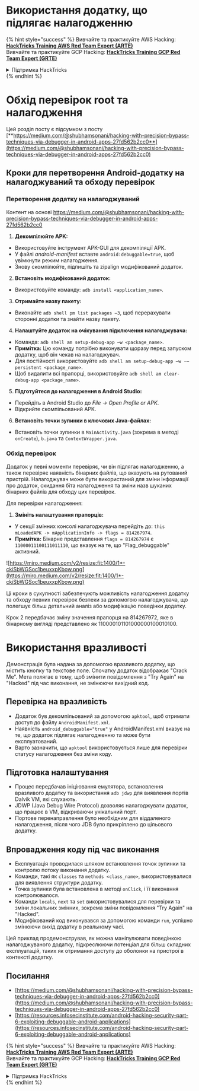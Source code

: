 # Використання додатку, що підлягає налагодженню

{% hint style="success" %}
Вивчайте та практикуйте AWS Hacking:<img src="/.gitbook/assets/arte.png" alt="" data-size="line">[**HackTricks Training AWS Red Team Expert (ARTE)**](https://training.hacktricks.xyz/courses/arte)<img src="/.gitbook/assets/arte.png" alt="" data-size="line">\
Вивчайте та практикуйте GCP Hacking: <img src="/.gitbook/assets/grte.png" alt="" data-size="line">[**HackTricks Training GCP Red Team Expert (GRTE)**<img src="/.gitbook/assets/grte.png" alt="" data-size="line">](https://training.hacktricks.xyz/courses/grte)

<details>

<summary>Підтримка HackTricks</summary>

* Перевірте [**плани підписки**](https://github.com/sponsors/carlospolop)!
* **Приєднуйтесь до** 💬 [**групи Discord**](https://discord.gg/hRep4RUj7f) або [**групи Telegram**](https://t.me/peass) або **слідкуйте** за нами в **Twitter** 🐦 [**@hacktricks\_live**](https://twitter.com/hacktricks\_live)**.**
* **Діліться хакерськими трюками, надсилаючи PR до** [**HackTricks**](https://github.com/carlospolop/hacktricks) та [**HackTricks Cloud**](https://github.com/carlospolop/hacktricks-cloud) репозиторіїв на GitHub.

</details>
{% endhint %}

# **Обхід перевірок root та налагодження**

Цей розділ посту є підсумком з посту [**https://medium.com/@shubhamsonani/hacking-with-precision-bypass-techniques-via-debugger-in-android-apps-27fd562b2cc0**](https://medium.com/@shubhamsonani/hacking-with-precision-bypass-techniques-via-debugger-in-android-apps-27fd562b2cc0)

## Кроки для перетворення Android-додатку на налагоджуваний та обходу перевірок

### **Перетворення додатку на налагоджуваний**

Контент на основі https://medium.com/@shubhamsonani/hacking-with-precision-bypass-techniques-via-debugger-in-android-apps-27fd562b2cc0

1. **Декомпілюйте APK:**
- Використовуйте інструмент APK-GUI для декомпіляції APK.
- У файлі _android-manifest_ вставте `android:debuggable=true`, щоб увімкнути режим налагодження.
- Знову скомпілюйте, підпишіть та zipalign модифікований додаток.

2. **Встановіть модифікований додаток:**
- Використовуйте команду: `adb install <application_name>`.

3. **Отримайте назву пакету:**
- Виконайте `adb shell pm list packages –3`, щоб перерахувати сторонні додатки та знайти назву пакету.

4. **Налаштуйте додаток на очікування підключення налагоджувача:**
- Команда: `adb shell am setup-debug-app –w <package_name>`.
- **Примітка:** Цю команду потрібно виконувати щоразу перед запуском додатку, щоб він чекав на налагоджувач.
- Для постійності використовуйте `adb shell am setup-debug-app –w -–persistent <package_name>`.
- Щоб видалити всі прапорці, використовуйте `adb shell am clear-debug-app <package_name>`.

5. **Підготуйтеся до налагодження в Android Studio:**
- Перейдіть в Android Studio до _File -> Open Profile or APK_.
- Відкрийте скомпільований APK.

6. **Встановіть точки зупинки в ключових Java-файлах:**
- Встановіть точки зупинки в `MainActivity.java` (зокрема в методі `onCreate`), `b.java` та `ContextWrapper.java`.

### **Обхід перевірок**

Додаток у певні моменти перевіряє, чи він підлягає налагодженню, а також перевіряє наявність бінарних файлів, що вказують на рутований пристрій. Налагоджувач може бути використаний для зміни інформації про додаток, скидання біта налагодження та зміни назв шуканих бінарних файлів для обходу цих перевірок.

Для перевірки налагодження:

1. **Змініть налаштування прапорців:**
- У секції змінних консолі налагоджувача перейдіть до: `this mLoadedAPK -> mApplicationInfo -> flags = 814267974`.
- **Примітка:** Бінарне представлення `flags = 814267974` є `11000011100111011110`, що вказує на те, що "Flag_debuggable" активний.

![https://miro.medium.com/v2/resize:fit:1400/1*-ckiSbWGSoc1beuxxpKbow.png](https://miro.medium.com/v2/resize:fit:1400/1*-ckiSbWGSoc1beuxxpKbow.png)

Ці кроки в сукупності забезпечують можливість налагодження додатку та обходу певних перевірок безпеки за допомогою налагоджувача, що полегшує більш детальний аналіз або модифікацію поведінки додатку.

Крок 2 передбачає зміну значення прапорця на 814267972, яке в бінарному вигляді представлено як 110000101101000000100010100.

# **Використання вразливості**

Демонстрація була надана за допомогою вразливого додатку, що містить кнопку та текстове поле. Спочатку додаток відображає "Crack Me". Мета полягає в тому, щоб змінити повідомлення з "Try Again" на "Hacked" під час виконання, не змінюючи вихідний код.

## **Перевірка на вразливість**
- Додаток був декомпільований за допомогою `apktool`, щоб отримати доступ до файлу `AndroidManifest.xml`.
- Наявність `android_debuggable="true"` у AndroidManifest.xml вказує на те, що додаток підлягає налагодженню та може бути експлуатований.
- Варто зазначити, що `apktool` використовується лише для перевірки статусу налагодження без зміни коду.

## **Підготовка налаштування**
- Процес передбачав ініціювання емулятора, встановлення вразливого додатку та використання `adb jdwp` для виявлення портів Dalvik VM, які слухають.
- JDWP (Java Debug Wire Protocol) дозволяє налагоджувати додаток, що працює в VM, відкриваючи унікальний порт.
- Портове перенаправлення було необхідним для віддаленого налагодження, після чого JDB було прикріплено до цільового додатку.

## **Впровадження коду під час виконання**
- Експлуатація проводилася шляхом встановлення точок зупинки та контролю потоку виконання додатку.
- Команди, такі як `classes` та `methods <class_name>`, використовувалися для виявлення структури додатку.
- Точка зупинки була встановлена в методі `onClick`, і її виконання контролювалося.
- Команди `locals`, `next` та `set` використовувалися для перевірки та зміни локальних змінних, зокрема зміни повідомлення "Try Again" на "Hacked".
- Модифікований код виконувався за допомогою команди `run`, успішно змінюючи вихід додатку в реальному часі.

Цей приклад продемонстрував, як можна маніпулювати поведінкою налагоджуваного додатку, підкреслюючи потенціал для більш складних експлуатацій, таких як отримання доступу до оболонки на пристрої в контексті додатку.

## Посилання
* [https://medium.com/@shubhamsonani/hacking-with-precision-bypass-techniques-via-debugger-in-android-apps-27fd562b2cc0](https://medium.com/@shubhamsonani/hacking-with-precision-bypass-techniques-via-debugger-in-android-apps-27fd562b2cc0)
* [https://resources.infosecinstitute.com/android-hacking-security-part-6-exploiting-debuggable-android-applications](https://resources.infosecinstitute.com/android-hacking-security-part-6-exploiting-debuggable-android-applications)

{% hint style="success" %}
Вивчайте та практикуйте AWS Hacking:<img src="/.gitbook/assets/arte.png" alt="" data-size="line">[**HackTricks Training AWS Red Team Expert (ARTE)**](https://training.hacktricks.xyz/courses/arte)<img src="/.gitbook/assets/arte.png" alt="" data-size="line">\
Вивчайте та практикуйте GCP Hacking: <img src="/.gitbook/assets/grte.png" alt="" data-size="line">[**HackTricks Training GCP Red Team Expert (GRTE)**<img src="/.gitbook/assets/grte.png" alt="" data-size="line">](https://training.hacktricks.xyz/courses/grte)

<details>

<summary>Підтримка HackTricks</summary>

* Перевірте [**плани підписки**](https://github.com/sponsors/carlospolop)!
* **Приєднуйтесь до** 💬 [**групи Discord**](https://discord.gg/hRep4RUj7f) або [**групи Telegram**](https://t.me/peass) або **слідкуйте** за нами в **Twitter** 🐦 [**@hacktricks\_live**](https://twitter.com/hacktricks\_live)**.**
* **Діліться хакерськими трюками, надсилаючи PR до** [**HackTricks**](https://github.com/carlospolop/hacktricks) та [**HackTricks Cloud**](https://github.com/carlospolop/hacktricks-cloud) репозиторіїв на GitHub.

</details>
{% endhint %}
